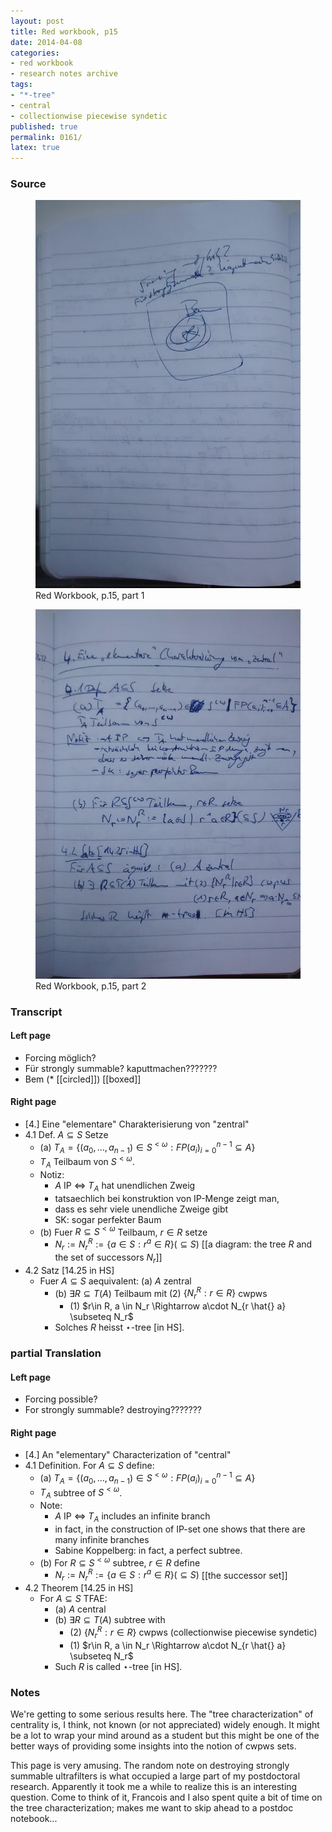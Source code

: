 ```yaml
---
layout: post
title: Red workbook, p15
date: 2014-04-08
categories:
- red workbook
- research notes archive
tags:
- "*-tree"
- central
- collectionwise piecewise syndetic
published: true
permalink: 0161/
latex: true
---
```


### Source

<figure>
  <a href="/assets/2014/red_workbook-p15-1.jpg">
    <img alt="red workbook, p15-1" src="/assets/2014/red_workbook-p15-1.jpg"/>
  </a>
  <figcaption>
    Red Workbook, p.15, part 1
  </figcaption>
</figure>

<figure>
  <a href="/assets/2014/red_workbook-p15-2.jpg">
    <img alt="red workbook, p15-2" src="/assets/2014/red_workbook-p15-2.jpg"/>
  </a>
  <figcaption>
    Red Workbook, p.15, part 2
  </figcaption>
</figure>

### Transcript

#### Left page

*   Forcing möglich?
*   Für strongly summable? kaputtmachen???????
*   Bem (* [[circled]]) [[boxed]]

#### Right page

*   [4.] Eine "elementare" Charakterisierung von "zentral"
*   4.1 Def. $A\subseteq S$ Setze
    *   (a) $T_ A = \{ (a_ 0, \ldots, a_ {n-1} ) \in S^{< \omega} : FP(a_ i)_ {i=0}^{n-1} \subseteq A \}$
    *   $T_A$ Teilbaum von $S^{< \omega}$.
    *   Notiz:
        *   $A$ IP <=> $T_A$ hat unendlichen Zweig
        *   tatsaechlich bei konstruktion von IP-Menge zeigt man,
        *   dass es sehr viele unendliche Zweige gibt
        *   SK: sogar perfekter Baum
    *   (b) Fuer $R \subseteq S^{<\omega}$ Teilbaum, $r \in R$ setze
        *   $N_r := N_r^R := \{ a \in S : r^a \in R \} (\subseteq S)$ [[a diagram: the tree $R$ and the set of successors $N_r$]]
*   4.2 Satz [14.25 in HS]
    *   Fuer $A\subseteq S$ aequivalent: (a) $A$ zentral
        *   (b) $\exists R \subseteq T(A)$ Teilbaum mit (2) $\{ N_r^R: r \in R\}$ cwpws
            *   (1) $r\in R, a \in N_r \Rightarrow a\cdot N_{r \hat{} a} \subseteq N_r$
        *   Solches $R$ heisst $\star$-tree [in HS].

### partial Translation

#### Left page

*   Forcing possible?
*   For strongly summable? destroying???????

#### Right page

*   [4.] An "elementary" Characterization of "central"
*   4.1 Definition. For $A\subseteq S$ define:
    *   (a) $T_ A = \{ (a_ 0, \ldots, a_ {n-1} ) \in S^{< \omega} : FP(a_i)_ {i=0}^{n-1} \subseteq A \}$
    *   $T_A$ subtree of $S^{< \omega}$.
    *   Note:
        *   $A$ IP <=> $T_A$ includes an infinite branch
        *   in fact, in the construction of IP-set one shows that there are many infinite branches
        *   Sabine Koppelberg: in fact, a perfect subtree.
    *   (b) For $R \subseteq S^{<\omega}$ subtree, $r \in R$ define
        *   $N_r := N_r^R := \{ a \in S : r^a \in R \} (\subseteq S)$ [[the successor set]]
*   4.2 Theorem [14.25 in HS]
    *   For $A\subseteq S$ TFAE:
        *   (a) $A$ central
        *   (b) $\exists R \subseteq T(A)$ subtree with
            *   (2) $\{ N_r^R: r \in R\}$ cwpws (collectionwise piecewise syndetic)
            *   (1) $r\in R, a \in N_r \Rightarrow a\cdot N_{r \hat{} a} \subseteq N_r$
        *   Such $R$ is called $\star$-tree [in HS].

### Notes

We're getting to some serious results here. The "tree characterization" of centrality is, I think, not known (or not appreciated) widely enough. It might be a lot to wrap your mind around as a student but this might be one of the better ways of providing some insights into the notion of cwpws sets.

This page is very amusing. The random note on destroying strongly summable ultrafilters is what occupied a large part of my postdoctoral research. Apparently it took me a while to realize this is an interesting question. Come to think of it, Francois and I also spent quite a bit of time on the tree characterization; makes me want to skip ahead to a postdoc notebook...
